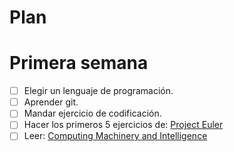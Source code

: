 # Plan

# Primera semana

- [ ] Elegir un lenguaje de programación.
- [ ] Aprender git.
- [ ] Mandar ejercicio de codificación.
- [ ] Hacer los primeros 5 ejercicios de: [Project Euler](https://projecteuler.net/archives)
- [ ] Leer: [Computing Machinery and Intelligence](http://phil415.pbworks.com/f/TuringComputing.pdf)
